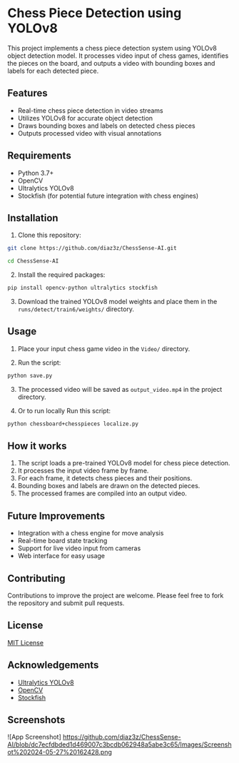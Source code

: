 # Chess Piece Detection using YOLOv8

This project implements a chess piece detection system using YOLOv8 object detection model. It processes video input of chess games, identifies the pieces on the board, and outputs a video with bounding boxes and labels for each detected piece.

## Features

- Real-time chess piece detection in video streams
- Utilizes YOLOv8 for accurate object detection
- Draws bounding boxes and labels on detected chess pieces
- Outputs processed video with visual annotations

## Requirements

- Python 3.7+
- OpenCV
- Ultralytics YOLOv8
- Stockfish (for potential future integration with chess engines)
## Installation

1. Clone this repository:

```bash
git clone https://github.com/diaz3z/ChessSense-AI.git

cd ChessSense-AI
```
2. Install the required packages:  

```bash
pip install opencv-python ultralytics stockfish
```
3. Download the trained YOLOv8 model weights and place them in the `runs/detect/train6/weights/` directory.

## Usage

1. Place your input chess game video in the `Video/` directory.

2. Run the script:
```bash
python save.py
```

3. The processed video will be saved as `output_video.mp4` in the project directory.

4. Or to run locally Run this script:
```bash
python chessboard+chesspieces localize.py
```

## How it works

1. The script loads a pre-trained YOLOv8 model for chess piece detection.
2. It processes the input video frame by frame.
3. For each frame, it detects chess pieces and their positions.
4. Bounding boxes and labels are drawn on the detected pieces.
5. The processed frames are compiled into an output video.

## Future Improvements

- Integration with a chess engine for move analysis
- Real-time board state tracking
- Support for live video input from cameras
- Web interface for easy usage

## Contributing

Contributions to improve the project are welcome. Please feel free to fork the repository and submit pull requests.

## License

[MIT License](LICENSE)

## Acknowledgements

- [Ultralytics YOLOv8](https://github.com/ultralytics/ultralytics)
- [OpenCV](https://opencv.org/)
- [Stockfish](https://stockfishchess.org/)
## Screenshots

![App Screenshot] https://github.com/diaz3z/ChessSense-AI/blob/dc7ecfdbded1d469007c3bcdb062948a5abe3c65/Images/Screenshot%202024-05-27%20162428.png

